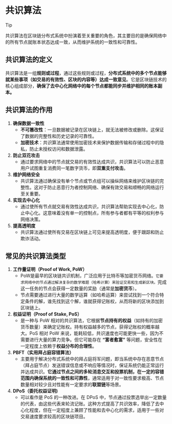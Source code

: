 # 共识算法

> [!tip]
>
> 共识算法在区块链分布式系统中扮演着至关重要的角色，其主要目的是确保网络中的所有节点就账本状态达成一致，从而维护系统的一致性和可靠性。

## 共识算法的定义

共识算法是一组**规则或过程**，通过这些规则或过程，**分布式系统中的多个节点能够就某些事项（如交易的有效性、区块的内容等）达成一致意见**。它是区块链技术的核心组成部分，**确保了去中心化网络中的每个节点都能同步并维护相同的账本副本。**

## 共识算法的作用

1. **确保数据一致性**
    - **不可篡改性**：一旦数据被记录在区块链上，就无法被修改或删除。这保证了数据的完整性和历史记录的可靠性。
    - **加密技术**：共识算法通常使用加密技术来保护数据传输和存储过程中的隐私，防止未授权访问和数据泄露。
2. **防止双花攻击**
    - 通过要求网络中的节点就交易的有效性达成共识，共识算法可以防止恶意用户试图重复消费同一笔数字货币，即**双重支付攻击**。
3. **维护网络安全**
    - 共识算法通过确保没有单个节点或节点组可以操纵网络来维护区块链的完整性。这对于防止恶意行为者控制网络、确保有效交易和顺畅的网络运行至关重要。
4. **实现去中心化**
    - 通过使所有节点就交易有效性达成共识，共识算法帮助实现去中心化，防止中心化。这意味着没有单一的控制点，所有参与者都有平等的权利参与网络决策。
5. **提高透明度**
    - 共识算法通过使所有交易在区块链上可见来提高透明度，便于跟踪和防止欺诈活动。

## 常见的共识算法类型

1. **工作量证明（Proof of Work, PoW）**
    - PoW是最早的区块链共识机制，广泛应用于比特币等加密货币网络。`它要求网络中的节点通过解决复杂的数学难题（哈希计算）来验证交易和生成新区块。`完成这一任务的节点会获得一定数量的奖励（通常是**加密货币**）。
    - 节点需要通过进行大量的数学运算（如哈希运算）来尝试找到一个符合特定条件的解，谁先找到这个解，谁就获得记账权，从而将新的区块添加到区块链上。
2. **权益证明（Proof of Stake, PoS）**
    - 是一种与 PoW 相对的共识算法，它根据**节点持有的权益**（如持有的加密货币数量）来确定记账权。持有权益越多的节点，获得记账权的概率越大。PoS 相对 PoW 来说，能耗较低，共识速度也可能更快一些，因为不需要进行大量的算力竞争。但它可能存在 **“富者愈富”** 等问题，安全性在一定程度上依赖于**权益分布的合理性**。
3. **PBFT（实用拜占庭容错算法）**
    - 主要用于解决分布式系统中的拜占庭将军问题，即当系统中存在恶意节点（拜占庭节点）发送错误信息或不响应等情况时，保证系统仍能正常运行并达成共识。**它通过节点之间的多轮消息交互和投票机制，在一定的容错范围内确保系统的一致性和可靠性**，通常适用于对一致性要求极高、节点数量相对较少且对性能有一定要求的**联盟链**等场景。
4. **DPoS（委托权益证明)**
    - 可以看作是 PoS 的一种改进。在 DPoS 中，节点通过投票选举出一定数量的代表，由这些代表来轮流记账。这种方式提高了共识效率，降低了去中心化程度，但在一定程度上兼顾了性能和去中心化的需求，适用于一些对交易速度要求较高的区块链项目。